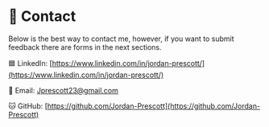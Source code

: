 # 🤙 Contact

Below is the best way to contact me, however, if you want to submit feedback there are forms in the next sections.

🟦 LinkedIn: [https://www.linkedin.com/in/jordan-prescott/](https://www.linkedin.com/in/jordan-prescott/)

📧 Email: Jprescott23@gmail.com

🐱 GitHub: [https://github.com/Jordan-Prescott](https://github.com/Jordan-Prescott)


